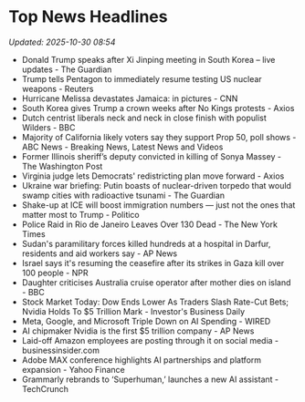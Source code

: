 # Top News Headlines

_Updated: 2025-10-30 08:54_

- Donald Trump speaks after Xi Jinping meeting in South Korea – live updates - The Guardian
- Trump tells Pentagon to immediately resume testing US nuclear weapons - Reuters
- Hurricane Melissa devastates Jamaica: in pictures - CNN
- South Korea gives Trump a crown weeks after No Kings protests - Axios
- Dutch centrist liberals neck and neck in close finish with populist Wilders - BBC
- Majority of California likely voters say they support Prop 50, poll shows - ABC News - Breaking News, Latest News and Videos
- Former Illinois sheriff’s deputy convicted in killing of Sonya Massey - The Washington Post
- Virginia judge lets Democrats' redistricting plan move forward - Axios
- Ukraine war briefing: Putin boasts of nuclear-driven torpedo that would swamp cities with radioactive tsunami - The Guardian
- Shake-up at ICE will boost immigration numbers — just not the ones that matter most to Trump - Politico
- Police Raid in Rio de Janeiro Leaves Over 130 Dead - The New York Times
- Sudan's paramilitary forces killed hundreds at a hospital in Darfur, residents and aid workers say - AP News
- Israel says it's resuming the ceasefire after its strikes in Gaza kill over 100 people - NPR
- Daughter criticises Australia cruise operator after mother dies on island - BBC
- Stock Market Today: Dow Ends Lower As Traders Slash Rate-Cut Bets; Nvidia Holds To $5 Trillion Mark - Investor's Business Daily
- Meta, Google, and Microsoft Triple Down on AI Spending - WIRED
- AI chipmaker Nvidia is the first $5 trillion company - AP News
- Laid-off Amazon employees are posting through it on social media - businessinsider.com
- Adobe MAX conference highlights AI partnerships and platform expansion - Yahoo Finance
- Grammarly rebrands to ‘Superhuman,’ launches a new AI assistant - TechCrunch